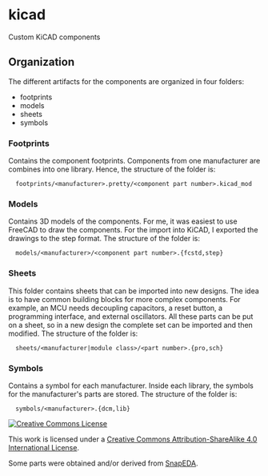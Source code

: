 # kicad
Custom KiCAD components

## Organization
The different artifacts for the components are organized in four folders:
  * footprints
  * models
  * sheets
  * symbols

### Footprints
Contains the component footprints.
Components from one manufacturer are combines into one library.
Hence, the structure of the folder is:
```
  footprints/<manufacturer>.pretty/<component part number>.kicad_mod
```

### Models
Contains 3D models of the components.
For me, it was easiest to use FreeCAD to draw the components.
For the import into KiCAD, I exported the drawings to the step format.
The structure of the folder is:
```
  models/<manufacturer>/<component part number>.{fcstd,step}
```
### Sheets
This folder contains sheets that can be imported into new designs.
The idea is to have common building blocks for more complex components.
For example, an MCU needs decoupling capacitors, a reset button, a programming interface, and external oscillators.
All these parts can be put on a sheet, so in a new design the complete set can be imported and then modified.
The structure of the folder is:
```
  sheets/<manufacturer|module class>/<part number>.{pro,sch}
```
### Symbols
Contains a symbol for each manufacturer.
Inside each library, the symbols for the manufacturer's parts are stored.
The structure of the folder is:
```
  symbols/<manufacturer>.{dcm,lib}
```

[![Creative Commons License](https://i.creativecommons.org/l/by-sa/4.0/88x31.png)](http://creativecommons.org/licenses/by-sa/4.0/)

This work is licensed under a [Creative Commons Attribution-ShareAlike 4.0 International License](http://creativecommons.org/licenses/by-sa/4.0/).

Some parts were obtained and/or derived from [SnapEDA](https://www.snapeda.com/).
